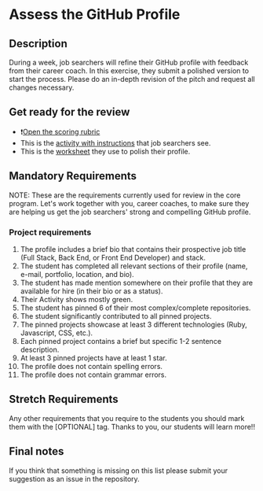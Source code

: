 # Assess the GitHub Profile

## Description

During a week, job searchers will refine their GitHub profile with feedback from their career coach. In this exercise, they submit a polished version to start the process. Please do an in-depth revision of the pitch and request all changes necessary.

## Get ready for the review

- ❗️[Open the scoring rubric](https://docs.google.com/document/d/1A1x6Vqm6rmChKkb3T3IXBWRNyygTZ2oiHCPZq4IrXT4/edit)
- This is the [activity with instructions](https://github.com/microverseinc/curriculum-professional-skills/blob/main/job-search/prepare-polished-GitHub-profile.md) that job searchers see.
- This is the [worksheet](https://docs.google.com/document/d/1v6l9ApDNVc193nvFxcUJyPu5YdzyEjAEM8FYdr3FM2c/edit) they use to polish their profile.

## Mandatory Requirements

NOTE: These are the requirements currently used for review in the core program. Let's work together with you, career coaches, to make sure they are helping us get the job searchers' strong and compelling GitHub profile.

### Project requirements

1. The profile includes a brief bio that contains their prospective job title (Full Stack, Back End, or Front End Developer) and stack.
2. The student has completed all relevant sections of their profile (name, e-mail, portfolio, location, and bio).
3. The student has made mention somewhere on their profile that they are  available for hire (in their bio or as a status).
4. Their Activity shows mostly green. 
5. The student has pinned 6 of their most complex/complete repositories.
6. The student significantly contributed to all pinned projects.
7. The pinned projects showcase at least 3 different technologies (Ruby, Javascript, CSS, etc.).
8. Each pinned project contains a brief but specific 1-2 sentence description.
9. At least 3 pinned projects have at least 1 star.
10. The profile does not contain spelling errors.
11. The profile does not contain grammar errors.


## Stretch Requirements
Any other requirements that you require to the students you should mark them with the [OPTIONAL] tag. Thanks to you, our students will learn more!!


## Final notes

If you think that something is missing on this list please submit your suggestion as an issue in the repository.
